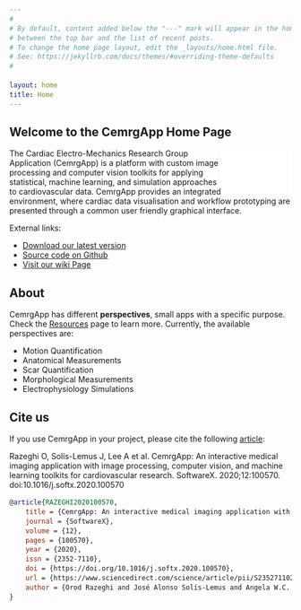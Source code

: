 ```yaml
---
#
# By default, content added below the "---" mark will appear in the home page
# between the top bar and the list of recent posts.
# To change the home page layout, edit the _layouts/home.html file.
# See: https://jekyllrb.com/docs/themes/#overriding-theme-defaults
#

layout: home
title: Home
---
```


## Welcome to the CemrgApp Home Page

<img align="right" height="25%" rotate="180" width="25%" src="./assets/logo-app-white.png">

The Cardiac Electro-Mechanics Research Group Application (CemrgApp) is a platform with 
custom image processing and computer vision toolkits for applying statistical, 
machine learning, and simulation approaches to cardiovascular data. 
CemrgApp provides an integrated environment, where cardiac data visualisation and 
workflow prototyping are presented through a common user friendly graphical interface.

External links:

+ [Download our latest version](https://github.com/CemrgAppDevelopers/CemrgApp/releases)
+ [Source code on Github](https://github.com/CemrgDevelopers/CemrgApp)
+ [Visit our wiki Page](https://github.com/CemrgDevelopers/CemrgApp/wiki)

## About 
CemrgApp has different **perspectives**, small apps with a specific purpose. 
Check the [Resources](https://cemrgappdevelopers.github.io/CemrgApp/resources/)
page to learn more. Currently, the available perspectives are: 

+ Motion Quantification
+ Anatomical Measurements
+ Scar Quantification
+ Morphological Measurements
+ Electrophysiology Simulations

## Cite us

If you use CemrgApp in your project, please cite the following [article](https://www.sciencedirect.com/science/article/pii/S2352711020302831):

Razeghi O, Solís-Lemus J, Lee A et al.
CemrgApp: An interactive medical imaging application with image processing, computer vision, and machine learning toolkits for cardiovascular research.
SoftwareX. 2020;12:100570. doi:10.1016/j.softx.2020.100570

```bibtex
@article{RAZEGHI2020100570,
	title = {CemrgApp: An interactive medical imaging application with image processing, computer vision, and machine learning toolkits for cardiovascular research},
	journal = {SoftwareX},
	volume = {12},
	pages = {100570},
	year = {2020},
	issn = {2352-7110},
	doi = {https://doi.org/10.1016/j.softx.2020.100570},
	url = {https://www.sciencedirect.com/science/article/pii/S2352711020302831},
	author = {Orod Razeghi and José Alonso Solís-Lemus and Angela W.C. Lee and Rashed Karim and Cesare Corrado and Caroline H. Roney and Adelaide {de Vecchi} and Steven A. Niederer}
}
```
